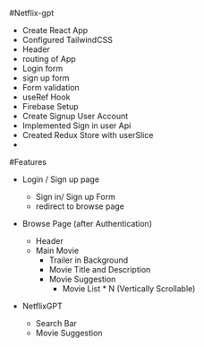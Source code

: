 #Netflix-gpt

- Create React App
- Configured TailwindCSS
- Header
- routing of App
- Login form
- sign up form
- Form validation
- useRef Hook
- Firebase Setup
- Create Signup User Account
- Implemented Sign in user Api
- Created Redux Store with userSlice
- 

#Features 

- Login / Sign up page
    - Sign in/ Sign up Form 
    - redirect to browse page
- Browse Page (after Authentication)
    - Header 
    - Main Movie
        - Trailer in Background
        - Movie Title and Description
        - Movie Suggestion 
            - Movie List * N (Vertically Scrollable)

- NetflixGPT 
    - Search Bar
    - Movie Suggestion